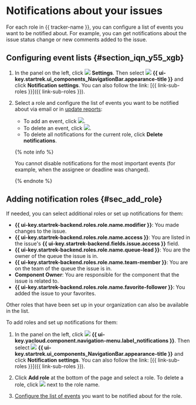 # Notifications about your issues

For each role in {{ tracker-name }}, you can configure a list of events you want to be notified about. For example, you can get notifications about the issue status change or new comments added to the issue.

## Configuring event lists {#section_iqn_y55_xgb}


1. In the panel on the left, click ![](../../_assets/tracker/svg/settings.svg) **Settings**. Then select ![](../../_assets/tracker/svg/interface.svg)&nbsp;**{{ ui-key.startrek.ui_components_NavigationBar.appearance-title }}** and click **Notification settings**. You can also follow the link: [{{ link-sub-roles }}]({{ link-sub-roles }}).

1. Select a role and configure the list of events you want to be notified about via email or in [update reports](notification-digest.md):
   - To add an event, click ![](../../_assets/tracker/button-plus.png).
   - To delete an event, click ![](../../_assets/tracker/small-x.png).
   - To delete all notifications for the current role, click **Delete notifications**.

   {% note info %}

   You cannot disable notifications for the most important events (for example, when the assignee or deadline was changed).

   {% endnote %}


## Adding notification roles {#sec_add_role}

If needed, you can select additional roles or set up notifications for them:

- **{{ ui-key.startrek-backend.roles.role.name.modifier }}**: You made changes to the issue.
- **{{ ui-key.startrek-backend.roles.role.name.access }}**: You are listed in the issue's **{{ ui-key.startrek-backend.fields.issue.access }}** field.
- **{{ ui-key.startrek-backend.roles.role.name.queue-lead }}**: You are the owner of the queue the issue is in.
- **{{ ui-key.startrek-backend.roles.role.name.team-member }}**: You are on the team of the queue the issue is in.
- **Component Owner**: You are responsible for the component that the issue is related to.
- **{{ ui-key.startrek-backend.roles.role.name.favorite-follower }}**: You added the issue to your favorites.

Other roles that have been set up in your organization can also be available in the list.

To add roles and set up notifications for them:


1. In the panel on the left, click ![](../../_assets/tracker/svg/settings.svg) **{{ ui-key.yacloud.component.navigation-menu.label_notifications }}**. Then select ![](../../_assets/tracker/svg/interface.svg)&nbsp;**{{ ui-key.startrek.ui_components_NavigationBar.appearance-title }}** and click **Notification settings**. You can also follow the link: [{{ link-sub-roles }}]({{ link-sub-roles }}).

1. Click **Add role** at the bottom of the page and select a role. To delete a role, click ![](../../_assets/tracker/remove-task-type.png) next to the role name.

1. [Configure the list of events](notification-settings.md#section_iqn_y55_xgb) you want to be notified about for the role.